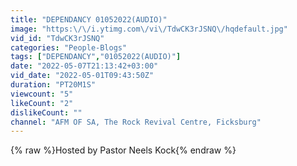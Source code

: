 ```yaml
---
title: "DEPENDANCY 01052022(AUDIO)"
image: "https:\/\/i.ytimg.com\/vi\/TdwCK3rJSNQ\/hqdefault.jpg"
vid_id: "TdwCK3rJSNQ"
categories: "People-Blogs"
tags: ["DEPENDANCY","01052022(AUDIO)"]
date: "2022-05-07T21:13:42+03:00"
vid_date: "2022-05-01T09:43:50Z"
duration: "PT20M1S"
viewcount: "5"
likeCount: "2"
dislikeCount: ""
channel: "AFM OF SA, The Rock Revival Centre, Ficksburg"
---
```

{% raw %}Hosted by Pastor Neels Kock{% endraw %}
